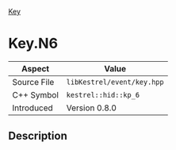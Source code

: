 [Key](index)
# Key.N6
| Aspect | Value |
| --- | --- |
| Source File | `libKestrel/event/key.hpp` |
| C++ Symbol | `kestrel::hid::kp_6` |
| Introduced | Version 0.8.0 |
## Description

